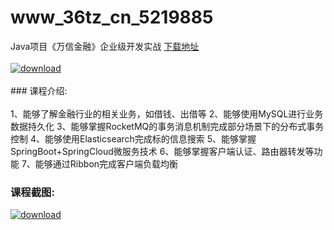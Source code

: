 # www_36tz_cn_5219885
Java项目《万信金融》企业级开发实战
[下载地址](http://www.36tz.cn/article/5219885 "下载地址")
<br/></br>[![download](http://36tz.cn/muke_img/2021_05_1-36-300x160.png "下载地址")](http://www.36tz.cn/article/5219885 "下载地址")
<br/></br>### 课程介绍:<br/></br>1、能够了解金融行业的相关业务，如借钱、出借等
2、能够使用MySQL进行业务数据持久化
3、能够掌握RocketMQ的事务消息机制完成部分场景下的分布式事务控制
4、能够使用Elasticsearch完成标的信息搜索
5、能够掌握SpringBoot+SpringCloud微服务技术
6、能够掌握客户端认证、路由器转发等功能
7、能够通过Ribbon完成客户端负载均衡

### 课程截图:
[![download](http://36tz.cn/muke_img/2021_05_2-40.png "下载地址")](http://www.36tz.cn/article/5219885 "下载地址")
